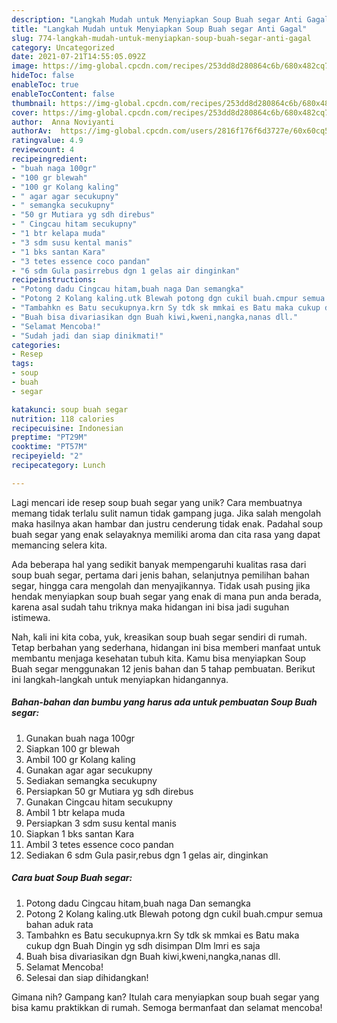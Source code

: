 ```yaml
---
description: "Langkah Mudah untuk Menyiapkan Soup Buah segar Anti Gagal"
title: "Langkah Mudah untuk Menyiapkan Soup Buah segar Anti Gagal"
slug: 774-langkah-mudah-untuk-menyiapkan-soup-buah-segar-anti-gagal
category: Uncategorized
date: 2021-07-21T14:55:05.092Z
image: https://img-global.cpcdn.com/recipes/253dd8d280864c6b/680x482cq70/soup-buah-segar-foto-resep-utama.jpg
hideToc: false
enableToc: true
enableTocContent: false
thumbnail: https://img-global.cpcdn.com/recipes/253dd8d280864c6b/680x482cq70/soup-buah-segar-foto-resep-utama.jpg
cover: https://img-global.cpcdn.com/recipes/253dd8d280864c6b/680x482cq70/soup-buah-segar-foto-resep-utama.jpg
author:  Anna Noviyanti
authorAv:  https://img-global.cpcdn.com/users/2816f176f6d3727e/60x60cq50/avatar.jpg
ratingvalue: 4.9
reviewcount: 4
recipeingredient:
- "buah naga 100gr"
- "100 gr blewah"
- "100 gr Kolang kaling"
- " agar agar secukupny"
- " semangka secukupny"
- "50 gr Mutiara yg sdh direbus"
- " Cingcau hitam secukupny"
- "1 btr kelapa muda"
- "3 sdm susu kental manis"
- "1 bks santan Kara"
- "3 tetes essence coco pandan"
- "6 sdm Gula pasirrebus dgn 1 gelas air dinginkan"
recipeinstructions:
- "Potong dadu Cingcau hitam,buah naga Dan semangka"
- "Potong 2 Kolang kaling.utk Blewah potong dgn cukil buah.cmpur semua bahan aduk rata"
- "Tambahkn es Batu secukupnya.krn Sy tdk sk mmkai es Batu maka cukup dgn Buah Dingin yg sdh disimpan Dlm lmri es saja"
- "Buah bisa divariasikan dgn Buah kiwi,kweni,nangka,nanas dll."
- "Selamat Mencoba!"
- "Sudah jadi dan siap dinikmati!"
categories:
- Resep
tags:
- soup
- buah
- segar

katakunci: soup buah segar 
nutrition: 118 calories
recipecuisine: Indonesian
preptime: "PT29M"
cooktime: "PT57M"
recipeyield: "2"
recipecategory: Lunch

---
```



Lagi mencari ide resep soup buah segar yang unik? Cara membuatnya memang tidak terlalu sulit namun tidak gampang juga. Jika salah mengolah maka hasilnya akan hambar dan justru cenderung tidak enak. Padahal soup buah segar yang enak selayaknya memiliki aroma dan cita rasa yang dapat memancing selera kita.


Ada beberapa hal yang sedikit banyak mempengaruhi kualitas rasa dari soup buah segar, pertama dari jenis bahan, selanjutnya pemilihan bahan segar, hingga cara mengolah dan menyajikannya. Tidak usah pusing jika hendak menyiapkan soup buah segar yang enak di mana pun anda berada, karena asal sudah tahu triknya maka hidangan ini bisa jadi suguhan istimewa.




Nah, kali ini kita coba, yuk, kreasikan soup buah segar sendiri di rumah. Tetap berbahan yang sederhana, hidangan ini bisa memberi manfaat untuk membantu menjaga kesehatan tubuh kita. Kamu bisa menyiapkan Soup Buah segar menggunakan 12 jenis bahan dan 5 tahap pembuatan. Berikut ini langkah-langkah untuk menyiapkan hidangannya.

<!--inarticleads1-->

##### Bahan-bahan dan bumbu yang harus ada untuk pembuatan Soup Buah segar:

1. Gunakan buah naga 100gr
1. Siapkan 100 gr blewah
1. Ambil 100 gr Kolang kaling
1. Gunakan  agar agar secukupny
1. Sediakan  semangka secukupny
1. Persiapkan 50 gr Mutiara yg sdh direbus
1. Gunakan  Cingcau hitam secukupny
1. Ambil 1 btr kelapa muda
1. Persiapkan 3 sdm susu kental manis
1. Siapkan 1 bks santan Kara
1. Ambil 3 tetes essence coco pandan
1. Sediakan 6 sdm Gula pasir,rebus dgn 1 gelas air, dinginkan




<!--inarticleads2-->

##### Cara buat Soup Buah segar:

1. Potong dadu Cingcau hitam,buah naga Dan semangka
1. Potong 2 Kolang kaling.utk Blewah potong dgn cukil buah.cmpur semua bahan aduk rata
1. Tambahkn es Batu secukupnya.krn Sy tdk sk mmkai es Batu maka cukup dgn Buah Dingin yg sdh disimpan Dlm lmri es saja
1. Buah bisa divariasikan dgn Buah kiwi,kweni,nangka,nanas dll.
1. Selamat Mencoba!
1. Selesai dan siap dihidangkan!



Gimana nih? Gampang kan? Itulah cara menyiapkan soup buah segar yang bisa kamu praktikkan di rumah. Semoga bermanfaat dan selamat mencoba!
